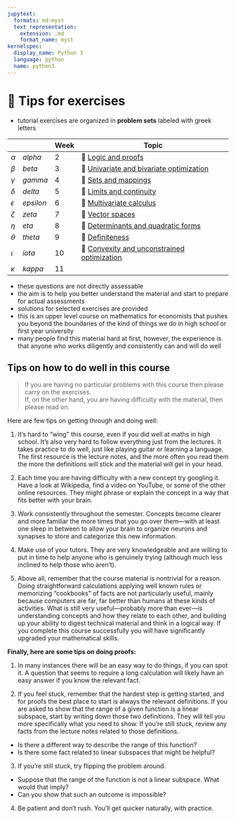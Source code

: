 ```yaml
---
jupytext:
  formats: md:myst
  text_representation:
    extension: .md
    format_name: myst
kernelspec:
  display_name: Python 3
  language: python
  name: python3
---
```


# 🛟 Tips for exercises

- tutorial exercises are organized in **problem sets** labeled with greek letters

| | | Week | Topic |
| ---- | ---- | ----- | ----- |
| $\alpha$ | *alpha* | 2 | 🔬 [Logic and proofs](ps01_alfa)
| $\beta$ | *beta* | 3 | 🔬 [Univariate and bivariate optimization](ps02_beta) |
| $\gamma$ | *gamma* | 4 | 🔬 [Sets and mappings](ps03_gamma) |
| $\delta$ | *delta* | 5 | 🔬 [Limits and continuity](ps04_delta) |
| $\epsilon$ | *epsilon* | 6 | 🔬 [Multivariate calculus](ps05_epsilon) |
| $\zeta$ | *zeta* | 7 | 🔬 [Vector spaces](ps06_zeta) |
| $\eta$ | *eta* | 8 | 🔬 [Determinants and quadratic forms](ps07_eta) |
| $\theta$ | *theta* | 9 | 🔬 [Definiteness](ps08_theta) |
| $\iota$ | *iota* | 10 | 🔬 [Convexity and unconstrained optimization](ps09_iota) |
| $\kappa$ | *kappa* | 11 | |


- these questions are not directly assessable
- the aim is to help you better understand the material and start to prepare for actual assessments
- solutions for selected exercises are provided
- this is an upper level course on mathematics for economists that pushes you beyond the boundaries of the kind of things we do in high school or first year university
- many people find this material hard at first, however, the experience is that anyone who works diligently and consistently can and will do well


## Tips on how to do well in this course

> If you are having no particular problems with this course then
please carry on the exercises.  
> If, on the other hand, you are having difficulty with the material, then please read on.

Here are few tips on getting through and doing well:

1. It’s hard to “wing" this course, even if you did well at maths in high school. It’s also very hard to follow everything just from the lectures. 
It takes practice to do well, just like playing guitar or learning a language. The first resource is the lecture notes, and the more often you read them the more the definitions will stick and the material will gel in your head.

2. Each time you are having difficulty with a new concept try googling it. Have a look at Wikipedia, find a video on YouTube, or some of the other online resources. They might phrase or explain the concept in a way that fits better with your brain.

3. Work consistently throughout the semester. Concepts become clearer and more familiar the more times that you go over them—with at least one sleep in between to allow your brain to organize neurons and synapses to store and categorize this new information.

4. Make use of your tutors. They are very knowledgeable and are willing to put in time to help anyone who is genuinely trying (although much less inclined to help those who aren’t).

5. Above all, remember that the course material is nontrivial for a reason. Doing straightforward calculations applying well known rules or memorizing “cookbooks" of facts are not particularly useful, mainly because computers are far, far better than humans at these kinds of activities. What is still very useful—probably more than ever—is understanding concepts and how they relate to each other, and building up your ability to digest technical material and think in a logical way. 
If you complete this course successfully you will have significantly upgraded your mathematical skills.

**Finally, here are some tips on doing proofs:**

1. In many instances there will be an easy way to do things, if you can spot it. A question that seems to require a long calculation will likely have an easy answer if you know the relevant fact.

2. If you feel stuck, remember that the hardest step is getting started, and for proofs the best place to start is always the relevant definitions. If you are asked to show that the range of a given function is a linear subspace, start by writing down those two definitions. They will tell you more specifically what you need to show. If you’re still stuck, review any facts from the lecture notes related to those definitions.
- Is there a different way to describe the range of this function? 
- Is there some fact related to linear subspaces that might be helpful?

3. If you’re still stuck, try flipping the problem around. 
- Suppose that the range of the function is not a linear subspace. What would that imply? 
- Can you show that such an outcome is impossible?

4. Be patient and don’t rush. You’ll get quicker naturally, with practice.
